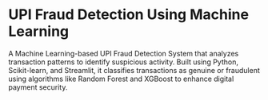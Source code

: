 # UPI Fraud Detection Using Machine Learning
A Machine Learning-based UPI Fraud Detection System that analyzes transaction patterns to identify suspicious activity. Built using Python, Scikit-learn, and Streamlit, it classifies transactions as genuine or fraudulent using algorithms like Random Forest and XGBoost to enhance digital payment security.

